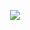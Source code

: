 <p align="center">
  <img src="https://user-images.githubusercontent.com/27065646/192570400-5977d069-1a3f-454c-bc20-74969d42c755.png"/>
</p>
